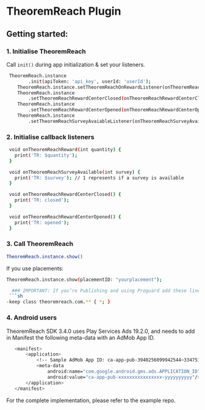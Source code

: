 # **TheoremReach Plugin**

## Getting started:
### 1. Initialise TheoremReach 
Call `init()` during app initialization & set your listeners.

```sh
 TheoremReach.instance
        .init(apiToken: 'api_key', userId: 'userId');
    TheoremReach.instance.setTheoremReachOnRewardListener(onTheoremReachReward);
    TheoremReach.instance
        .setTheoremReachRewardCenterClosed(onTheoremReachRewardCenterClosed);
    TheoremReach.instance
        .setTheoremReachRewardCenterOpened(onTheoremReachRewardCenterOpened);
    TheoremReach.instance
        .setTheoremReachSurveyAvaiableListener(onTheoremReachSurveyAvailable);
```
  
### 2. Initialise callback listeners
 
 ```sh
  void onTheoremReachReward(int quantity) {
    print('TR: $quantity');
  }

  void onTheoremReachSurveyAvailable(int survey) {
    print('TR: $survey'); // 1 represents if a survey is available 
  }

  void onTheoremReachRewardCenterClosed() {
    print('TR: closed');
  }

  void onTheoremReachRewardCenterOpened() {
    print('TR: opened');
  }
 ```

 ### 3. Call TheoremReach 
  
  ```sh 
TheoremReach.instance.show()
 ```
 If you use placements:
 ```sh
 TheoremReach.instance.show(placementID: "yourplacement");

   ### IMPORTANT: If you’re Publishing and using Proguard add these lines to your configuration file:
  ```sh
 -keep class theoremreach.com.** { *; }
 ```

 ### 4. Android users
 TheoremReach SDK 3.4.0 uses Play Services Ads 19.2.0, and needs to add in Manifest the following meta-data
 with an AdMob App ID.
 ```sh
    <manifest>
        <application>
            <!-- Sample AdMob App ID: ca-app-pub-3940256099942544~3347511713 -->
            <meta-data
                android:name="com.google.android.gms.ads.APPLICATION_ID"
                android:value="ca-app-pub-xxxxxxxxxxxxxxxx~yyyyyyyyyy"/>
        </application>
    </manifest>
 ```
 
  For the complete implementation, please refer to the example repo.    